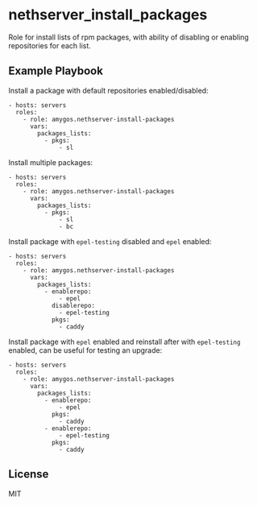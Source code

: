 nethserver_install_packages
=========

Role for install lists of rpm packages, with ability of disabling or enabling repositories for each list.

Example Playbook
----------------

Install a package with default repositories enabled/disabled:

    - hosts: servers
      roles:
        - role: amygos.nethserver-install-packages
          vars:
            packages_lists:
              - pkgs:
                  - sl

Install multiple packages:

    - hosts: servers
      roles:
        - role: amygos.nethserver-install-packages
          vars:
            packages_lists:
              - pkgs:
                  - sl
                  - bc

Install package with `epel-testing` disabled and `epel` enabled:

    - hosts: servers
      roles:
        - role: amygos.nethserver-install-packages
          vars:
            packages_lists:
              - enablerepo:
                  - epel
                disablerepo:
                  - epel-testing
                pkgs:
                  - caddy

Install package with `epel` enabled and reinstall after with `epel-testing` enabled, can be useful for testing an upgrade:

    - hosts: servers
      roles:
        - role: amygos.nethserver-install-packages
          vars:
            packages_lists:
              - enablerepo:
                  - epel
                pkgs:
                  - caddy
              - enablerepo:
                  - epel-testing
                pkgs:
                  - caddy


License
-------

MIT
